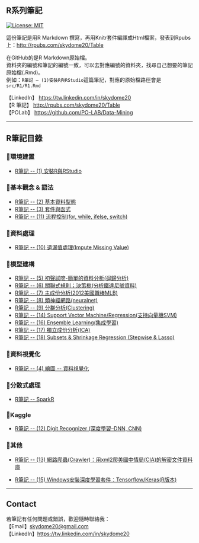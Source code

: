 ## R系列筆記

[![License: MIT](https://img.shields.io/badge/License-MIT-blue.svg)](https://opensource.org/licenses/MIT)

這份筆記是用R Markdown 撰寫，再用Knitr套件編譯成Html檔案，發表到Rpubs上：<a href="http://rpubs.com/skydome20/Table" target="_blank">http://rpubs.com/skydome20/Table</a>   

在GitHub的是R Markdown原始檔。   
資料夾的編號和筆記的編號一致，可以去對應編號的資料夾，找尋自己想要的筆記原始檔(.Rmd)。   
例如：`R筆記 – (1)安裝R與RStudio`這篇筆記，對應的原始檔路徑會是`src/R1/R1.Rmd`   

    
【LinkedIn】 <a href="https://tw.linkedin.com/in/skydome20" target="_blank">https://tw.linkedin.com/in/skydome20</a>    
【R 筆記】 <a href="http://rpubs.com/skydome20/Table" target="_blank">http://rpubs.com/skydome20/Table</a>    
【POLab】 <a href="https://github.com/PO-LAB/Data-Mining" target="_blank">https://github.com/PO-LAB/Data-Mining</a>   

----------

## R筆記目錄
  
### :triangular_flag_on_post:**環境建置**   

* <a href="https://htmlpreview.github.io/?https://github.com/skydome20/R-Notes/blob/master/src/R1/R1.html" target="_blank">R筆記 -- (1) 安裝R與RStudio</a>   
   

   
### :triangular_flag_on_post:**基本觀念 & 語法**   
   
* <a href="https://htmlpreview.github.io/?https://github.com/skydome20/R-Notes/blob/master/src/R2/R2.html" target="_blank">R筆記 -- (2) 基本資料型態</a>     
* <a href="https://htmlpreview.github.io/?https://github.com/skydome20/R-Notes/blob/master/src/R3/R3.html" target="_blank">R筆記 -- (3) 套件與函式</a>    
* <a href="https://htmlpreview.github.io/?https://github.com/skydome20/R-Notes/blob/master/src/R11/R11.html" target="_blank">R筆記 -- (11) 流程控制(for, while, ifelse, switch)</a>     
   
  
   
### :triangular_flag_on_post:**資料處理**   
   
* <a href="https://htmlpreview.github.io/?https://github.com/skydome20/R-Notes/blob/master/src/R10/R10.html" target="_blank">R筆記 -- (10) 遺漏值處理(Impute  Missing Value)</a>   
   
  
   
### :triangular_flag_on_post:**模型建構**  
   
* <a href="https://htmlpreview.github.io/?https://github.com/skydome20/R-Notes/blob/master/src/R5/R5.html" target="_blank">R筆記 -- (5) 初聲試啼-簡單的資料分析(迴歸分析)</a>   
* <a href="https://htmlpreview.github.io/?https://github.com/skydome20/R-Notes/blob/master/src/R6/R6.html" target="_blank">R筆記 -- (6) 關聯式規則；決策樹(分析鐵達尼號資料)</a>   
* <a href="https://htmlpreview.github.io/?https://github.com/skydome20/R-Notes/blob/master/src/R7/R7.html" target="_blank">R筆記 -- (7) 主成份分析(2012美國職棒MLB)</a>   
* <a href="https://htmlpreview.github.io/?https://github.com/skydome20/R-Notes/blob/master/src/R8/R8.html" target="_blank">R筆記 -- (8) 類神經網路(neuralnet)</a>   
* <a href="https://htmlpreview.github.io/?https://github.com/skydome20/R-Notes/blob/master/src/R9/R9.html" target="_blank">R筆記 -- (9) 分群分析(Clustering)</a>   
* <a href="https://htmlpreview.github.io/?https://github.com/skydome20/R-Notes/blob/master/src/R14/R14.html" target="_blank">R筆記 -- (14) Support Vector Machine/Regression(支持向量機SVM)</a>  
* <a href="https://htmlpreview.github.io/?https://github.com/skydome20/R-Notes/blob/master/src/R16/R16.html" target="_blank">R筆記 -- (16) Ensemble Learning(集成學習)</a> 
* <a href="https://htmlpreview.github.io/?https://github.com/skydome20/R-Notes/blob/master/src/R17/R17.html" target="_blank">R筆記 -- (17) 獨立成份分析(ICA)</a> 
* <a href="https://htmlpreview.github.io/?https://github.com/skydome20/R-Notes/blob/master/src/R18/R18.html" target="_blank">R筆記 -- (18) Subsets & Shrinkage Regression (Stepwise & Lasso)</a> 
  
   
### :triangular_flag_on_post:**資料視覺化**  

* <a href="https://htmlpreview.github.io/?https://github.com/skydome20/R-Notes/blob/master/src/R4/R4.html" target="_blank">R筆記 -- (4) 繪圖 -- 資料視覺化</a>   

   
   
### :triangular_flag_on_post:**分散式處理**  

* <a href="https://htmlpreview.github.io/?https://github.com/skydome20/R-Notes/blob/master/src/SparkR/sparkR.html" target="_blank"> R筆記 -- SparkR</a>   

   
### :triangular_flag_on_post:**Kaggle**  

* <a href="https://htmlpreview.github.io/?https://github.com/skydome20/R-Notes/blob/master/src/R12/R12.html" target="_blank">R筆記 -- (12) Digit Recognizer (深度學習–DNN, CNN)</a>   
   
   
 

   
### :triangular_flag_on_post:**其他**  

* <a href="https://htmlpreview.github.io/?https://github.com/skydome20/R-Notes/blob/master/src/R13/R13.html" target="_blank">R筆記 -- (13) 網路爬蟲(Crawler)：用xml2爬美國中情局(CIA)的解密文件資料庫</a>   
   
* <a href="https://htmlpreview.github.io/?https://github.com/skydome20/R-Notes/blob/master/src/R15/R15.html" target="_blank">R筆記 -- (15) Windows安裝深度學習套件：Tensorflow/Keras(R版本)</a>   

----------

## Contact

若筆記有任何問題或錯誤，歡迎隨時聯絡我：   
【Email】skydome20@gmail.com   
【LinkedIn】<a href="https://tw.linkedin.com/in/skydome20" target="_blank">https://tw.linkedin.com/in/skydome20</a> 
